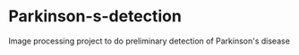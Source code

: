# Parkinson-s-detection
Image processing project to do preliminary detection of Parkinson's disease
